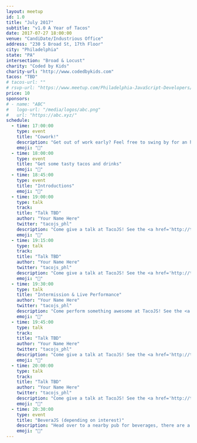 ```yaml
---
layout: meetup
id: 1.0
title: "July 2017"
subtitle: "v1.0 A Year of Tacos"
date: 2017-07-27 18:00:00
venue: "CandiDate/Industrious Office"
address: "230 S Broad St, 17th Floor"
city: "Philadelphia"
state: "PA"
intersection: "Broad & Locust"
charity: "Coded by Kids"
charity-url: "http://www.codedbykids.com"
tacos: "TBD"
# tacos-url: ""
# rsvp-url: "https://www.meetup.com/Philadelphia-JavaScript-Developers/events/XXX/"
price: 10
sponsors:
# - name: "ABC"
#   logo-url: "/media/logos/abc.png"
#   url: "https://abc.xyz/"
schedule:
  - time: 17:00:00
    type: event
    title: "Cowork!"
    description: "Get out of work early? Feel free to swing by for an hour of coworking."
    emoji: "🏡"
  - time: 18:00:00
    type: event
    title: "Get some tasty tacos and drinks"
    emoji: "🌮"
  - time: 18:45:00
    type: event
    title: "Introductions"
    emoji: "👋"
  - time: 19:00:00
    type: talk
    track:
    title: "Talk TBD"
    author: "Your Name Here"
    twitter: "tacojs_phl"
    description: "Come give a talk at TacoJS! See the <a href='http://tacojs.rocks/speak'>‘Speak’</a> page for more details."
    emoji: "📗"
  - time: 19:15:00
    type: talk
    track:
    title: "Talk TBD"
    author: "Your Name Here"
    twitter: "tacojs_phl"
    description: "Come give a talk at TacoJS! See the <a href='http://tacojs.rocks/speak'>‘Speak’</a> page for more details."
    emoji: "📘"
  - time: 19:30:00
    type: talk
    title: "Intermission & Live Performance"
    author: "Your Name Here"
    twitter: "tacojs_phl"
    description: "Come perform something awesome at TacoJS! See the <a href='http://tacojs.rocks/perform'>‘Perform’</a> page for more details."
    emoji: "🎤"
  - time: 19:45:00
    type: talk
    track:
    title: "Talk TBD"
    author: "Your Name Here"
    twitter: "tacojs_phl"
    description: "Come give a talk at TacoJS! See the <a href='http://tacojs.rocks/speak'>‘Speak’</a> page for more details."
    emoji: "📙"
  - time: 20:00:00
    type: talk
    track:
    title: "Talk TBD"
    author: "Your Name Here"
    twitter: "tacojs_phl"
    description: "Come give a talk at TacoJS! See the <a href='http://tacojs.rocks/speak'>‘Speak’</a> page for more details."
    emoji: "📕"
  - time: 20:30:00
    type: event
    title: "BeveraJS (depending on interest)"
    description: "Head over to a nearby pub for beverages, there are a couple down the street."
    emoji: "🍷"
---
```

